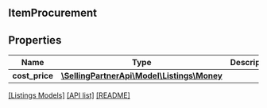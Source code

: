 ## ItemProcurement

## Properties

Name | Type | Description | Notes
------------ | ------------- | ------------- | -------------
**cost_price** | [**\SellingPartnerApi\Model\Listings\Money**](Money.md) |  |

[[Listings Models]](../) [[API list]](../../Api) [[README]](../../../README.md)
